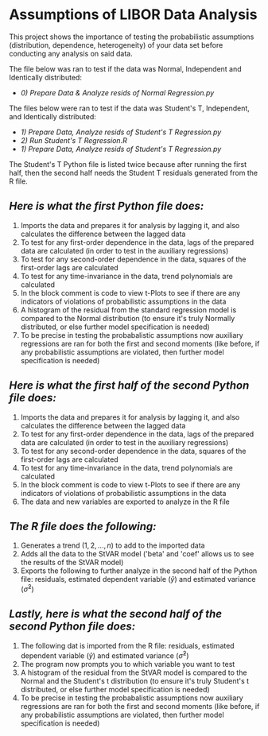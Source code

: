 # Assumptions of LIBOR Data Analysis

This project shows the importance of testing the probabilistic assumptions (distribution, dependence, heterogeneity) of your data set before conducting any analysis on said data.

The file below was ran to test if the data was Normal, Independent and Identically distributed:
- <em>0) Prepare Data & Analyze resids of Normal Regression.py</em>

The files below were ran to test if the data was Student's T, Independent, and Identically distributed:
- <em>1) Prepare Data, Analyze resids of Student's T Regression.py</em>
- <em>2) Run Student's T Regression.R</em>
- <em>1) Prepare Data, Analyze resids of Student's T Regression.py</em>

The Student's T Python file is listed twice because after running the first half, then the second half needs the Student T residuals generated from the R file.



## <em>Here is what the first Python file does:</em>
1. Imports the data and prepares it for analysis by lagging it, and also calculates the difference between the lagged data
2. To test for any first-order dependence in the data, lags of the prepared data are calculated (in order to test in the auxiliary regressions)
3. To test for any second-order dependence in the data, squares of the first-order lags are calculated
4. To test for any time-invariance in the data, trend polynomials are calculated
5. In the block comment is code to view t-Plots to see if there are any indicators of violations of probabilistic assumptions in the data
6. A histogram of the residual from the standard regression model is compared to the Normal distribution (to ensure it's truly Normally distributed, or else further model specification is needed)
7. To be precise in testing the probabalistic assumptions now auxiliary regressions are ran for both the first and second moments (like before, if any probabilistic assumptions are violated, then further 
model specification is needed)

## <em>Here is what the first half of the second Python file does:</em>
1. Imports the data and prepares it for analysis by lagging it, and also calculates the difference between the lagged data
2. To test for any first-order dependence in the data, lags of the prepared data are calculated (in order to test in the auxiliary regressions)
3. To test for any second-order dependence in the data, squares of the first-order lags are calculated
4. To test for any time-invariance in the data, trend polynomials are calculated
5. In the block comment is code to view t-Plots to see if there are any indicators of violations of probabilistic assumptions in the data
6. The data and new variables are exported to analyze in the R file

## <em>The R file does the following:</em>
1. Generates a trend $(1,2,...,n)$ to add to the imported data
2. Adds all the data to the StVAR model ('beta' and 'coef' allows us to see the results of the StVAR model)
3. Exports the following to further analyze in the second half of the Python file: residuals, estimated dependent variable $(\hat{y})$ and estimated variance $(\hat{\sigma}^2)$

## <em>Lastly, here is what the second half of the second Python file does:</em>
1. The following dat is imported from the R file: residuals, estimated dependent variable $(\hat{y})$ and estimated variance $(\hat{\sigma}^2)$
2. The program now prompts you to which variable you want to test
3. A histogram of the residual from the StVAR model is compared to the Normal and the Student's t distribution (to ensure it's truly Student's t distributed, or else further model specification is needed)
4. To be precise in testing the probabalistic assumptions now auxiliary regressions are ran for both the first and second moments (like before, if any probabilistic assumptions are violated, then further 
model specification is needed)
